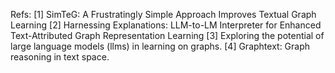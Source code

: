 Refs:
[1] SimTeG: A Frustratingly Simple Approach Improves Textual Graph Learning
[2] Harnessing Explanations: LLM-to-LM Interpreter for Enhanced Text-Attributed Graph Representation Learning
[3] Exploring the potential of large language models (llms) in learning on graphs.
[4] Graphtext: Graph reasoning in text space.